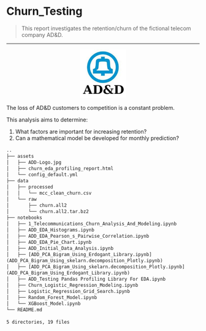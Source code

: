 # Churn_Testing

>This report investigates the retention/churn of the fictional telecom company AD&D.

---

<p align="center">
  <img src="assets/ADD-Logo.jpg" width=120/>
</p>

The loss of AD&D customers to competition is a constant problem.

This analysis aims to determine:
1. What factors are important for increasing retention? 
2. Can a mathematical model be developed for monthly prediction?

```
..
├── assets
│   ├── ADD-Logo.jpg
│   ├── churn_eda_profiling_report.html
│   └── config_default.yml
├── data
│   ├── processed
│   │   └── mcc_clean_churn.csv
│   └── raw
│       ├── churn.all2
│       └── churn.all2.tar.bz2
├── notebooks
│   ├── 1_Telecommunications_Churn_Analysis_And_Modeling.ipynb
│   ├── ADD_EDA_Histograms.ipynb
│   ├── ADD_EDA_Pearson_s_Pairwise_Correlation.ipynb
│   ├── ADD_EDA_Pie_Chart.ipynb
│   ├── ADD_Initial_Data_Analysis.ipynb
│   ├── [ADD_PCA_Bigram_Using_Erdogant_Library.ipynb](ADD_PCA_Bigram_Using_skelarn.decomposition_Plotly.ipynb)
│   ├── [ADD_PCA_Bigram_Using_skelarn.decomposition_Plotly.ipynb](ADD_PCA_Bigram_Using_Erdogant_Library.ipynb)
│   ├── ADD_Testing Pandas Profiling Library For EDA.ipynb
│   ├── Churn_Logistic_Regression_Modeling.ipynb
│   ├── Logistic_Regression_Grid_Search.ipynb
│   ├── Random_Forest_Model.ipynb
│   └── XGBoost_Model.ipynb
└── README.md

5 directories, 19 files
```
